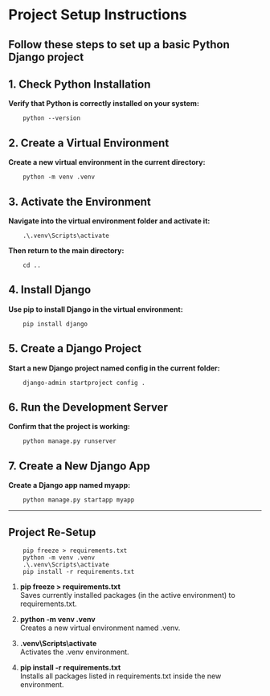 # **Project Setup Instructions**

## **Follow these steps to set up a basic Python Django project**

## 1. Check Python Installation

**Verify that Python is correctly installed on your system:**

```shell
    python --version
```

## 2. Create a Virtual Environment

**Create a new virtual environment in the current directory:**

```shell
    python -m venv .venv
```

## 3. Activate the Environment

**Navigate into the virtual environment folder and activate it:**

```shell
    .\.venv\Scripts\activate
```

**Then return to the main directory:**

```shell
    cd ..
```

## 4. Install Django

**Use pip to install Django in the virtual environment:**

```shell
    pip install django
```

## 5. Create a Django Project

**Start a new Django project named config in the current folder:**

```shell
    django-admin startproject config .
```

## 6. Run the Development Server

**Confirm that the project is working:**

```shell
    python manage.py runserver
```

## 7. Create a New Django App

**Create a Django app named myapp:**

```shell
    python manage.py startapp myapp
```

---

## Project Re-Setup

```shell
    pip freeze > requirements.txt
    python -m venv .venv
    .\.venv\Scripts\activate
    pip install -r requirements.txt
```

1. **pip freeze > requirements.txt**  
   Saves currently installed packages (in the active environment) to requirements.txt.

2. **python -m venv .venv**  
   Creates a new virtual environment named .venv.

3. **.venv\Scripts\activate**  
   Activates the .venv environment.

4. **pip install -r requirements.txt**  
   Installs all packages listed in requirements.txt inside the new environment.
